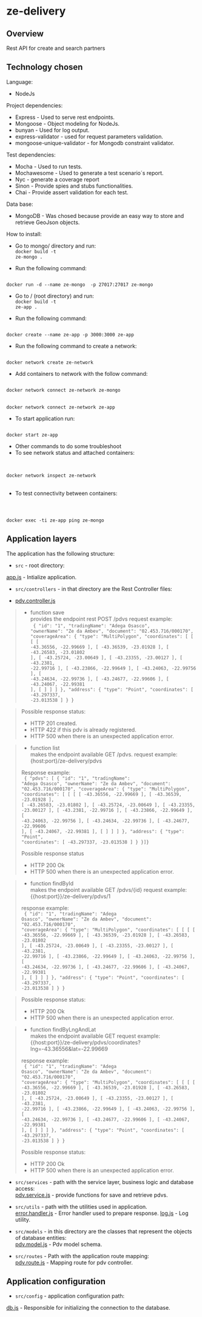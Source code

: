 
ze-delivery
============================

## Overview
Rest API for create and search partners


## Technology chosen

Language:
* NodeJs

Project dependencies:
* Express - Used to serve rest endpoints.
* Mongoose - Object modeling for NodeJs.
* bunyan - Used for log output.
* express-validator - used for request parameters validation.
* mongoose-unique-validator - for Mongodb constraint validator.
  
Test dependencies:
* Mocha - Used to run tests.
* Mochawesome - Used to generate a test scenario´s report.
* Nyc - generate a coverage report
* Sinon - Provide spies and stubs functionalities.
* Chai - Provide assert validation for each test.

Data base:
* MongoDB - Was chosed because provide an easy way to store and retrieve GeoJson objects.


How to install:
* Go to mongo/ directory and run:<br>
<code>docker build -t ze-mongo .</code>

* Run the following command:<br>
<code>
docker run -d --name ze-mongo  -p 27017:27017 ze-mongo
</code>

* Go to / (root directory) and run:<br>
<code>docker build -t ze-app .</code>

* Run the following command:<br>
<code>
docker create --name ze-app -p 3000:3000 ze-app
</code>

* Run the following command to create a network:<br> 
<code>
docker network create ze-network
</code>

* Add containers to network with the follow command:<br>
<code>
docker network connect ze-network ze-mongo
</code>
<br>
<code>
docker network connect ze-network ze-app
</code>

* To start application run: <br>
<code>
docker start ze-app
</code>

* Other commands to do some troubleshoot<br>
* To see network status and attached containers:
<br>
<code>
docker network inspect ze-network
</code>

<br>

* To test connectivity between containers:<br>
<code>

docker exec -ti ze-app ping ze-mongo
</code>


## Application layers
The application has the following structure:

* ``src`` - root directory:<br>

[app.js](https://github.com/gilmaslima/ze-delivery/blob/master/src/app.js) - Intialize application.

* ``src/controllers`` - in that directory are the Rest Controller files:<br>
  
- [pdv.controller.js](https://github.com/gilmaslima/ze-delivery/blob/master/src/controllers/pdv.controller.js)
>- function save<br>
  > provides the endpoint rest POST /pdvs
  > request example: <br><code>
  > {
  >        "id": "1",
  >        "tradingName": "Adega Osasco",
  >        "ownerName": "Ze da Ambev",
  >        "document": "02.453.716/000170",
  >        "coverageArea": {
  >           "type": "MultiPolygon",
  >           "coordinates": [
  >              [
  >                 [
  >                    [
  >                       -43.36556,
  >                       -22.99669
  >                    ],
  >                    [
  >                       -43.36539,
  >                       -23.01928
  >                    ],
  >                    [
  >                       -43.26583,
  >                       -23.01802
  >                    ],
  >                    [
  >                       -43.25724,
  >                       -23.00649
  >                    ],
  >                    [
  >                       -43.23355,
  >                       -23.00127
  >                    ],
  >                    [
  >                       -43.2381,
  >                       -22.99716
  >                    ],
  >                    [
  >                       -43.23866,
  >                       -22.99649
  >                    ],
  >                    [
  >                       -43.24063,
  >                       -22.99756
  >                    ],
  >                    [
  >                       -43.24634,
  >                       -22.99736
  >                    ],
  >                    [
  >                       -43.24677,
  >                       -22.99606
  >                    ],
  >                    [
  >                       -43.24067,
  >                       -22.99381
  >                    ],
  >                    [
  >                 ]
  >              ]
  >           ]
  >        },
  >        "address": {
  >           "type": "Point",
  >           "coordinates": [
  >              -43.297337,
  >              -23.013538
  >           ]
  >        }
  >     }  </code>
  
  >  
  > Possible response status:
  >* HTTP 201 created.
  >* HTTP 422 if this pdv is already registered.
  >* HTTP 500 when there is an unexpected application error.

>- function list<br>
  > makes the endpoint available GET /pdvs.
  > request example: 
  > {host:port}/ze-delivery/pdvs
  >  
  > Response example: <br><code>
  > {
    "pdvs": [
  > {
  >        "id": "1",
  >        "tradingName": "Adega Osasco",
  >        "ownerName": "Ze da Ambev",
  >        "document": "02.453.716/000170",
  >        "coverageArea": {
  >           "type": "MultiPolygon",
  >           "coordinates": [
  >              [
  >                 [
  >                    [
  >                       -43.36556,
  >                       -22.99669
  >                    ],
  >                    [
  >                       -43.36539,
  >                       -23.01928
  >                    ],
  >                    [
  >                       -43.26583,
  >                       -23.01802
  >                    ],
  >                    [
  >                       -43.25724,
  >                       -23.00649
  >                    ],
  >                    [
  >                       -43.23355,
  >                       -23.00127
  >                    ],
  >                    [
  >                       -43.2381,
  >                       -22.99716
  >                    ],
  >                    [
  >                       -43.23866,
  >                       -22.99649
  >                    ],
  >                    [
  >                       -43.24063,
  >                       -22.99756
  >                    ],
  >                    [
  >                       -43.24634,
  >                       -22.99736
  >                    ],
  >                    [
  >                       -43.24677,
  >                       -22.99606
  >                    ],
  >                    [
  >                       -43.24067,
  >                       -22.99381
  >                    ],
  >                    [
  >                 ]
  >              ]
  >           ]
  >        },
  >        "address": {
  >           "type": "Point",
  >           "coordinates": [
  >              -43.297337,
  >              -23.013538
  >           ]
  >        }
  >    }]}  </code>
  >
  >
  > Possible response status
  >* HTTP 200 Ok
  >* HTTP 500 when there is an unexpected application error.

>- function findById<br>
  > makes the endpoint available GET /pdvs/{id}
  > request example: 
  > {{host:port}}/ze-delivery/pdvs/1
  >
  >  
  >  
  > response example: <br> <code>
  > {
  >        "id": "1",
  >        "tradingName": "Adega Osasco",
  >        "ownerName": "Ze da Ambev",
  >        "document": "02.453.716/000170",
  >        "coverageArea": {
  >           "type": "MultiPolygon",
  >           "coordinates": [
  >              [
  >                 [
  >                    [
  >                       -43.36556,
  >                       -22.99669
  >                    ],
  >                    [
  >                       -43.36539,
  >                       -23.01928
  >                    ],
  >                    [
  >                       -43.26583,
  >                       -23.01802
  >                    ],
  >                    [
  >                       -43.25724,
  >                       -23.00649
  >                    ],
  >                    [
  >                       -43.23355,
  >                       -23.00127
  >                    ],
  >                    [
  >                       -43.2381,
  >                       -22.99716
  >                    ],
  >                    [
  >                       -43.23866,
  >                       -22.99649
  >                    ],
  >                    [
  >                       -43.24063,
  >                       -22.99756
  >                    ],
  >                    [
  >                       -43.24634,
  >                       -22.99736
  >                    ],
  >                    [
  >                       -43.24677,
  >                       -22.99606
  >                    ],
  >                    [
  >                       -43.24067,
  >                       -22.99381
  >                    ],
  >                    [
  >                 ]
  >              ]
  >           ]
  >        },
  >        "address": {
  >           "type": "Point",
  >           "coordinates": [
  >              -43.297337,
  >              -23.013538
  >           ]
  >        }
  >     }  </code>
  
  >
  > Possible response status:
  >* HTTP 200 Ok
  >* HTTP 500 when there is an unexpected application error.

>- function findByLngAndLat<br>
  > makes the endpoint available GET 
  > request example: {{host:port}}/ze-delivery/pdvs/coordinates?lng=-43.36556&lat=-22.99669
  >  
  > response example: <br> <code>
  > {
  >        "id": "1",
  >        "tradingName": "Adega Osasco",
  >        "ownerName": "Ze da Ambev",
  >        "document": "02.453.716/000170",
  >        "coverageArea": {
  >           "type": "MultiPolygon",
  >           "coordinates": [
  >              [
  >                 [
  >                    [
  >                       -43.36556,
  >                       -22.99669
  >                    ],
  >                    [
  >                       -43.36539,
  >                       -23.01928
  >                    ],
  >                    [
  >                       -43.26583,
  >                       -23.01802
  >                    ],
  >                    [
  >                       -43.25724,
  >                       -23.00649
  >                    ],
  >                    [
  >                       -43.23355,
  >                       -23.00127
  >                    ],
  >                    [
  >                       -43.2381,
  >                       -22.99716
  >                    ],
  >                    [
  >                       -43.23866,
  >                       -22.99649
  >                    ],
  >                    [
  >                       -43.24063,
  >                       -22.99756
  >                    ],
  >                    [
  >                       -43.24634,
  >                       -22.99736
  >                    ],
  >                    [
  >                       -43.24677,
  >                       -22.99606
  >                    ],
  >                    [
  >                       -43.24067,
  >                       -22.99381
  >                    ],
  >                    [
  >                 ]
  >              ]
  >           ]
  >        },
  >        "address": {
  >           "type": "Point",
  >           "coordinates": [
  >              -43.297337,
  >              -23.013538
  >           ]
  >        }
  >     }  </code>
  >
  > Possible response status:
  >
  >* HTTP 200 Ok
  >* HTTP 500 when there is an unexpected application error.
  
* ``src/services`` - path with the service layer, business logic and database access:<br>
[pdv.service.js](https://github.com/gilmaslima/ze-delivery/blob/master/src/services/pdv.service.js) - provide functions for save and retrieve pdvs.

* ``src/utils`` - path with the utilities used in application.<br>
[error.handler.js](https://github.com/gilmaslima/ze-delivery/blob/master/src/utils/error.handler.js) - Error handler used to prepare response. 
[log.js](https://github.com/gilmaslima/ze-delivery/blob/master/src/utils/log.js) - Log utility.

* ``src/models`` - in this directory are the classes that represent the objects of database entities:<br>
[pdv.model.js](https://github.com/gilmaslima/ze-delivery/blob/master/src/models/pdv.model.js) - Pdv model schema.

* ``src/routes`` - Path with the application route mapping:<br>
[pdv.route.js](https://github.com/gilmaslima/ze-delivery/blob/master/src/routes/pdv.route.js) - Mapping route for pdv controller.


## Application configuration

* ``src/config`` - application configuration path:
  
[db.js](https://github.com/gilmaslima/ze-delivery/blob/master/src/config/db.js) - Responsible for initializing the connection to the database.


